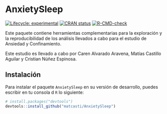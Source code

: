 
<!-- README.md is generated from README.Rmd. Please edit that file -->

# AnxietySleep

<!-- badges: start -->

[![Lifecycle:
experimental](https://img.shields.io/badge/lifecycle-experimental-orange.svg)](https://lifecycle.r-lib.org/articles/stages.html#experimental)
[![CRAN
status](https://www.r-pkg.org/badges/version/proj.Anxiety2021)](https://CRAN.R-project.org/package=proj.Anxiety2021)
[![R-CMD-check](https://github.com/matcasti/proj.Anxiety2021/workflows/R-CMD-check/badge.svg)](https://github.com/matcasti/proj.Anxiety2021/actions)
<!-- badges: end -->

Este paquete contiene herramientas complementarias para la exploración y
la reproducibilidad de los análisis llevados a cabo para el estudio de
Ansiedad y Confinamiento.

Este estudio es llevado a cabo por Caren Alvarado Aravena, Matías
Castillo Aguilar y Cristian Núñez Espinosa.

## Instalación

Para instalar el paquete `AnxietySleep` en su versión de desarrollo,
puedes escribir en tu consola d `R` lo siguiente:

``` r
# install.packages("devtools")
devtools::install_github("matcasti/AnxietySleep")
```
